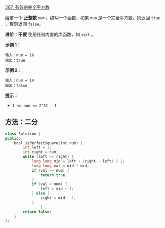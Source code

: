 [367. 有效的完全平方数](https://leetcode-cn.com/problems/valid-perfect-square/)

给定一个 **正整数** `num` ，编写一个函数，如果 `num` 是一个完全平方数，则返回 `true` ，否则返回 `false`。

**进阶：不要** 使用任何内置的库函数，如 `sqrt` 。

**示例 1：**

```
输入：num = 16
输出：true
```

**示例 2：**

```
输入：num = 14
输出：false
```

**提示：**

- `1 <= num <= 2^31 - 1`

## 方法：二分

```c++
class Solution {
public:
    bool isPerfectSquare(int num) {
        int left = 1;
        int right = num;
        while (left <= right) {
            long long mid = left + (right - left) / 2;
            long long val = mid * mid;
            if (val == num) {
                return true;
            }
            if (val < num) {
                left = mid + 1;
            } else {
                right = mid - 1;
            }
                }
        return false;
    }
};
```

